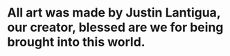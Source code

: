 # All art was made by Justin Lantigua, our creator, blessed are we for being brought into this world.
<title> Welcome to your initiation <title>

